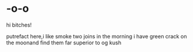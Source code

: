 # -o-o

hi bitches!

putrefact here,i like smoke two joins in the morning
i have green crack on the moonand find them far superior to og kush
